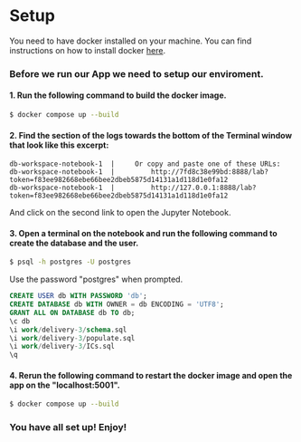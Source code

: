 # Setup

You need to have docker installed on your machine. You can find instructions on how to install docker [here](https://docs.docker.com/get-docker/).

### Before we run our App we need to setup our enviroment.


#### 1. Run the following command to build the docker image.

```bash
$ docker compose up --build
```  


#### 2. Find the section of the logs towards the bottom of the Terminal window that look like this excerpt:

```log
db-workspace-notebook-1  |     Or copy and paste one of these URLs:
db-workspace-notebook-1  |         http://7fd8c38e99bd:8888/lab?token=f83ee982668ebe66bee2dbeb5875d14131a1d118d1e0fa12
db-workspace-notebook-1  |         http://127.0.0.1:8888/lab?token=f83ee982668ebe66bee2dbeb5875d14131a1d118d1e0fa12
```

And click on the second link to open the Jupyter Notebook.  


#### 3. Open a terminal on the notebook and run the following command to create the database and the user.

```bash
$ psql -h postgres -U postgres
```

Use the password "postgres" when prompted.

```sql
CREATE USER db WITH PASSWORD 'db';
CREATE DATABASE db WITH OWNER = db ENCODING = 'UTF8';
GRANT ALL ON DATABASE db TO db;
\c db
\i work/delivery-3/schema.sql
\i work/delivery-3/populate.sql
\i work/delivery-3/ICs.sql
\q
```  


#### 4. Rerun the following command to restart the docker image and open the app on the "localhost:5001".

```bash
$ docker compose up --build
``` 


### You have all set up! Enjoy!
